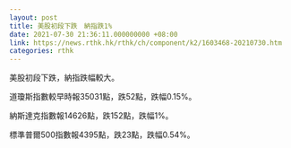 ```yaml
---
layout: post
title: 美股初段下跌　納指跌1%
date: 2021-07-30 21:36:11.000000000 +08:00
link: https://news.rthk.hk/rthk/ch/component/k2/1603468-20210730.htm
categories: rthk
---
```


美股初段下跌，納指跌幅較大。

道瓊斯指數較早時報35031點，跌52點，跌幅0.15%。

納斯達克指數報14626點，跌152點，跌幅1%。

標準普爾500指數報4395點，跌23點，跌幅0.54%。
